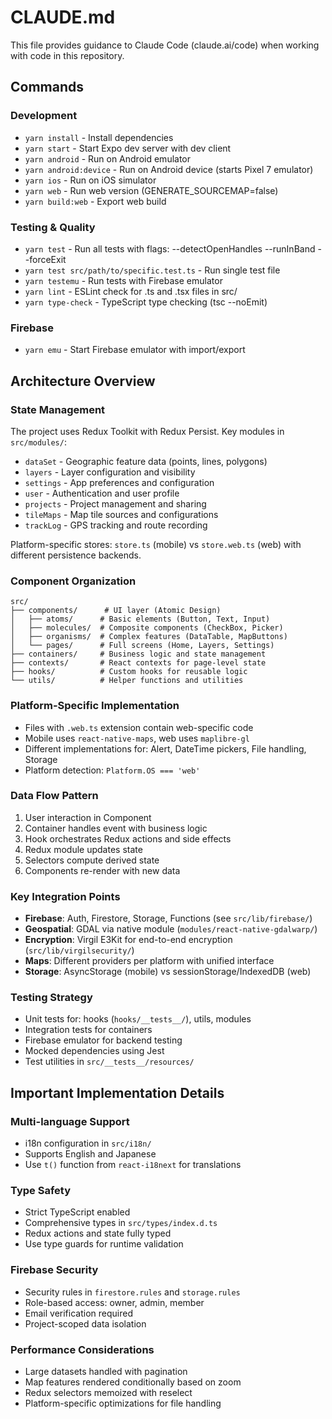 # CLAUDE.md

This file provides guidance to Claude Code (claude.ai/code) when working with code in this repository.

## Commands

### Development
- `yarn install` - Install dependencies
- `yarn start` - Start Expo dev server with dev client
- `yarn android` - Run on Android emulator
- `yarn android:device` - Run on Android device (starts Pixel 7 emulator)
- `yarn ios` - Run on iOS simulator
- `yarn web` - Run web version (GENERATE_SOURCEMAP=false)
- `yarn build:web` - Export web build

### Testing & Quality
- `yarn test` - Run all tests with flags: --detectOpenHandles --runInBand --forceExit
- `yarn test src/path/to/specific.test.ts` - Run single test file
- `yarn testemu` - Run tests with Firebase emulator
- `yarn lint` - ESLint check for .ts and .tsx files in src/
- `yarn type-check` - TypeScript type checking (tsc --noEmit)

### Firebase
- `yarn emu` - Start Firebase emulator with import/export

## Architecture Overview

### State Management
The project uses Redux Toolkit with Redux Persist. Key modules in `src/modules/`:
- `dataSet` - Geographic feature data (points, lines, polygons)
- `layers` - Layer configuration and visibility
- `settings` - App preferences and configuration
- `user` - Authentication and user profile
- `projects` - Project management and sharing
- `tileMaps` - Map tile sources and configurations
- `trackLog` - GPS tracking and route recording

Platform-specific stores: `store.ts` (mobile) vs `store.web.ts` (web) with different persistence backends.

### Component Organization
```
src/
├── components/      # UI layer (Atomic Design)
│   ├── atoms/      # Basic elements (Button, Text, Input)
│   ├── molecules/  # Composite components (CheckBox, Picker)
│   ├── organisms/  # Complex features (DataTable, MapButtons)
│   └── pages/      # Full screens (Home, Layers, Settings)
├── containers/     # Business logic and state management
├── contexts/       # React contexts for page-level state
├── hooks/          # Custom hooks for reusable logic
└── utils/          # Helper functions and utilities
```

### Platform-Specific Implementation
- Files with `.web.ts` extension contain web-specific code
- Mobile uses `react-native-maps`, web uses `maplibre-gl`
- Different implementations for: Alert, DateTime pickers, File handling, Storage
- Platform detection: `Platform.OS === 'web'`

### Data Flow Pattern
1. User interaction in Component
2. Container handles event with business logic
3. Hook orchestrates Redux actions and side effects
4. Redux module updates state
5. Selectors compute derived state
6. Components re-render with new data

### Key Integration Points
- **Firebase**: Auth, Firestore, Storage, Functions (see `src/lib/firebase/`)
- **Geospatial**: GDAL via native module (`modules/react-native-gdalwarp/`)
- **Encryption**: Virgil E3Kit for end-to-end encryption (`src/lib/virgilsecurity/`)
- **Maps**: Different providers per platform with unified interface
- **Storage**: AsyncStorage (mobile) vs sessionStorage/IndexedDB (web)

### Testing Strategy
- Unit tests for: hooks (`hooks/__tests__/`), utils, modules
- Integration tests for containers
- Firebase emulator for backend testing
- Mocked dependencies using Jest
- Test utilities in `src/__tests__/resources/`

## Important Implementation Details

### Multi-language Support
- i18n configuration in `src/i18n/`
- Supports English and Japanese
- Use `t()` function from `react-i18next` for translations

### Type Safety
- Strict TypeScript enabled
- Comprehensive types in `src/types/index.d.ts`
- Redux actions and state fully typed
- Use type guards for runtime validation

### Firebase Security
- Security rules in `firestore.rules` and `storage.rules`
- Role-based access: owner, admin, member
- Email verification required
- Project-scoped data isolation

### Performance Considerations
- Large datasets handled with pagination
- Map features rendered conditionally based on zoom
- Redux selectors memoized with reselect
- Platform-specific optimizations for file handling